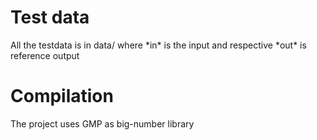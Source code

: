 Test data
=========
All the testdata is in data/ where \*in\* is the input and respective \*out\* is
reference output

Compilation
===========

The project uses GMP as big-number library
